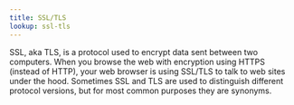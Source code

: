 ```yaml
---
title: SSL/TLS
lookup: ssl-tls
---
```

SSL, aka TLS, is a protocol used to encrypt data sent between two computers. When you browse the web with encryption using HTTPS (instead of HTTP), your web browser is using SSL/TLS to talk to web sites under the hood. Sometimes SSL and TLS are used to distinguish different protocol versions, but for most common purposes they are synonyms.